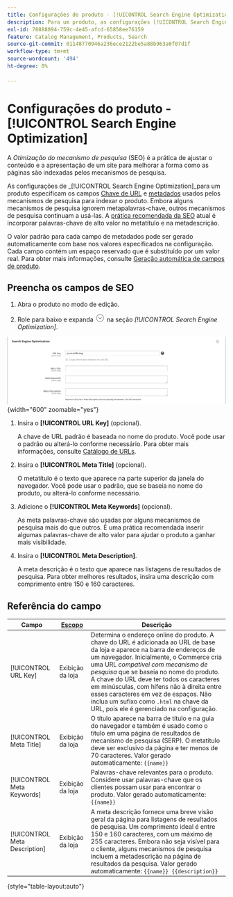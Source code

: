```yaml
---
title: Configurações do produto - [!UICONTROL Search Engine Optimization]
description: Para um produto, as configurações [!UICONTROL Search Engine Optimization] definem a Chave da URL e os metadados que são usados pelos mecanismos de pesquisa para indexar o produto.
exl-id: 78888094-759c-4e45-afcd-65858ee76159
feature: Catalog Management, Products, Search
source-git-commit: 01148770946a236ece2122be5a88b963a0f07d1f
workflow-type: tm+mt
source-wordcount: '494'
ht-degree: 0%

---
```


# Configurações do produto - [!UICONTROL Search Engine Optimization]

A _Otimização do mecanismo de pesquisa_ (SEO) é a prática de ajustar o conteúdo e a apresentação de um site para melhorar a forma como as páginas são indexadas pelos mecanismos de pesquisa.

As configurações de _[!UICONTROL Search Engine Optimization]_para um produto especificam os campos [Chave de URL](catalog-urls.md) e [metadados](../merchandising-promotions/meta-data.md) usados pelos mecanismos de pesquisa para indexar o produto. Embora alguns mecanismos de pesquisa ignorem metapalavras-chave, outros mecanismos de pesquisa continuam a usá-las. A [prática recomendada da SEO](../merchandising-promotions/seo-overview.md) atual é incorporar palavras-chave de alto valor no metatítulo e na metadescrição.

O valor padrão para cada campo de metadados pode ser gerado automaticamente com base nos valores especificados na configuração. Cada campo contém um espaço reservado que é substituído por um valor real. Para obter mais informações, consulte [Geração automática de campos de produto](../configuration-reference/catalog/catalog.md#uicontrol-product-fields-auto-generation).

## Preencha os campos de SEO

1. Abra o produto no modo de edição.

1. Role para baixo e expanda ![Seletor de expansão](../assets/icon-display-expand.png) na seção _[!UICONTROL Search Engine Optimization]_.

![Otimização do Mecanismo de Pesquisa](./assets/product-search-engine-optimization.png){width="600" zoomable="yes"}


1. Insira o **[!UICONTROL URL Key]** (opcional).

   A chave de URL padrão é baseada no nome do produto. Você pode usar o padrão ou alterá-lo conforme necessário. Para obter mais informações, consulte [Catálogo de URLs](catalog-urls.md).

1. Insira o **[!UICONTROL Meta Title]** (opcional).

   O metatítulo é o texto que aparece na parte superior da janela do navegador. Você pode usar o padrão, que se baseia no nome do produto, ou alterá-lo conforme necessário.

1. Adicione o **[!UICONTROL Meta Keywords]** (opcional).

   As meta palavras-chave são usadas por alguns mecanismos de pesquisa mais do que outros. É uma prática recomendada inserir algumas palavras-chave de alto valor para ajudar o produto a ganhar mais visibilidade.

1. Insira o **[!UICONTROL Meta Description]**.

   A meta descrição é o texto que aparece nas listagens de resultados de pesquisa. Para obter melhores resultados, insira uma descrição com comprimento entre 150 e 160 caracteres.

## Referência do campo

| Campo | [Escopo](../getting-started/websites-stores-views.md#scope-settings) | Descrição |
|--- |--- |------------------|
| [!UICONTROL URL Key] | Exibição da loja | Determina o endereço online do produto. A chave do URL é adicionada ao URL de base da loja e aparece na barra de endereços de um navegador. Inicialmente, o Commerce cria uma URL _compatível com mecanismo de pesquisa_ que se baseia no nome do produto. A chave do URL deve ter todos os caracteres em minúsculas, com hifens não à direita entre esses caracteres em vez de espaços. Não inclua um sufixo como `.html` na chave da URL, pois ele é gerenciado na configuração. |
| [!UICONTROL Meta Title] | Exibição da loja | O título aparece na barra de título e na guia do navegador e também é usado como o título em uma página de resultados de mecanismo de pesquisa (SERP). O metatítulo deve ser exclusivo da página e ter menos de 70 caracteres. Valor gerado automaticamente: `{{name}}` |
| [!UICONTROL Meta Keywords] | Exibição da loja | Palavras-chave relevantes para o produto. Considere usar palavras-chave que os clientes possam usar para encontrar o produto. Valor gerado automaticamente: `{{name}}` |
| [!UICONTROL Meta Description] | Exibição da loja | A meta descrição fornece uma breve visão geral da página para listagens de resultados de pesquisa. Um comprimento ideal é entre 150 e 160 caracteres, com um máximo de 255 caracteres. Embora não seja visível para o cliente, alguns mecanismos de pesquisa incluem a metadescrição na página de resultados da pesquisa. Valor gerado automaticamente: `{{name}} {{description}}` |

{style="table-layout:auto"}
